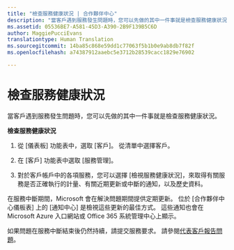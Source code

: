 ```yaml
---
title: "檢查服務健康狀況 | 合作夥伴中心"
description: "當客戶遇到服務發生問題時，您可以先做的其中一件事就是檢查服務健康狀況。"
ms.assetid: 05536BE7-A581-45D3-A390-2B9F139B5C6D
author: MaggiePucciEvans
translationtype: Human Translation
ms.sourcegitcommit: 14ba85c868e59dd1c77063f5b1b0e9ab8db7f82f
ms.openlocfilehash: a74387912aaebc5e3712b28539cacc1829e76902

---
```


# 檢查服務健康狀況


當客戶遇到服務發生問題時，您可以先做的其中一件事就是檢查服務健康狀況。

**檢查服務健康狀況**

1.  從 [儀表板] 功能表中，選取 [客戶]。 從清單中選擇客戶。

2.  在 [客戶] 功能表中選取 [服務管理]。

3.  對於客戶帳戶中的各項服務，您可以選擇 [檢視服務健康狀況]，來取得有關服務是否正確執行的計量、有關近期更新或中斷的通知，以及歷史資料。

在服務中斷期間，Microsoft 會在解決問題期間提供定期更新。 位於 [合作夥伴中心儀板表] 上的 [通知中心] 是檢視這些更新的最佳方式。 這些通知也會在 Microsoft Azure 入口網站或 Office 365 系統管理中心上顯示。

如果問題在服務中斷結束後仍然持續，請提交服務要求。 請參閱[代表客戶報告問題](report-problems-on-behalf-of-a-customer.md)。

 

 






<!--HONumber=Nov16_HO4-->


